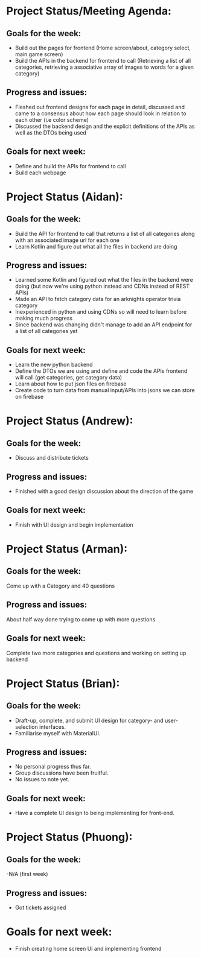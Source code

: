 # Project Status/Meeting Agenda:
## Goals for the week:
- Build out the pages for frontend (Home screen/about, category select, main game screen)
- Build the APIs in the backend for frontend to call (Retrieving a list of all categories, retrieving a associative array of images to words for a given category)
## Progress and issues:
- Fleshed out frontend designs for each page in detail, discussed and came to a consensus about how each page should look in relation to each other (i.e color scheme)
- Discussed the backend design and the explicit definitions of the APIs as well as the DTOs being used
## Goals for next week:
- Define and build the APIs for frontend to call
- Build each webpage
# Project Status (Aidan):
## Goals for the week:
- Build the API for frontend to call that returns a list of all categories along with an associated image url for each one
- Learn Kotlin and figure out what all the files in backend are doing
## Progress and issues:
- Learned some Kotlin and figured out what the files in the backend were doing (but now we're using python instead and CDNs instead of REST APIs)
- Made an API to fetch category data for an arknights operator trivia category
- Inexperienced in python and using CDNs so will need to learn before making much progress
- Since backend was changing didn't manage to add an API endpoint for a list of all categories yet
## Goals for next week:
- Learn the new python backend
- Define the DTOs we are using and define and code the APIs frontend will call (get categories, get category data)
- Learn about how to put json files on firebase
- Create code to turn data from manual input/APIs into jsons we can store on firebase
# Project Status (Andrew):
## Goals for the week:
- Discuss and distribute tickets
## Progress and issues:
- Finished with a good design discussion about the direction of the game

## Goals for next week:
- Finish with UI design and begin implementation

# Project Status (Arman):
## Goals for the week:
Come up with a Category and 40 questions
## Progress and issues:
About half way done trying to come up with more questions
## Goals for next week: 
Complete two more categories and questions and working on setting up backend
# Project Status (Brian):
## Goals for the week:
- Draft-up, complete, and submit UI design for category- and user-selection interfaces.
- Familiarise myself with MaterialUI.
## Progress and issues:
- No personal progress thus far.
- Group discussions have been fruitful.
- No issues to note yet.
## Goals for next week:
- Have a complete UI design to being implementing for front-end.
# Project Status (Phuong):
## Goals for the week:
-N/A (first week)
## Progress and issues:
- Got tickets assigned
# Goals for next week:
- Finish creating home screen UI and implementing frontend

